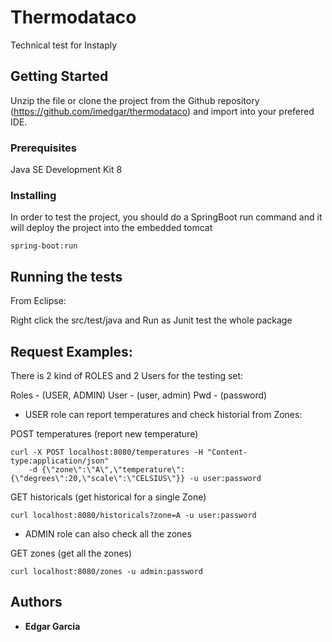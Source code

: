 # Thermodataco

Technical test for Instaply

## Getting Started

Unzip the file or clone the project from the Github repository (https://github.com/imedgar/thermodataco) and import into your prefered IDE.


### Prerequisites

Java SE Development Kit 8


### Installing

In order to test the project, you should do a SpringBoot run command and it will deploy the project into the embedded tomcat

```
spring-boot:run
```

## Running the tests

From Eclipse:

Right click the src/test/java and Run as Junit test the whole package


## Request Examples:

There is 2 kind of ROLES and 2 Users for the testing set:

Roles - (USER, ADMIN)
User - (user, admin) Pwd - (password)

- USER role can report temperatures and check historial from Zones:

POST temperatures (report new temperature)

```
curl -X POST localhost:8080/temperatures -H "Content-type:application/json" 
	-d {\"zone\":\"A\",\"temperature\":{\"degrees\":20,\"scale\":\"CELSIUS\"}} -u user:password
```

GET historicals (get historical for a single Zone)
	
```
curl localhost:8080/historicals?zone=A -u user:password
```

- ADMIN role can also check all the zones

GET zones (get all the zones)

```
curl localhost:8080/zones -u admin:password
```


## Authors

* **Edgar Garcia**

